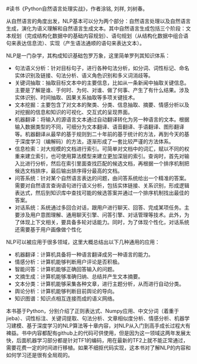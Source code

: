 \#读书《Python自然语言处理实战》，作者涂铭, 刘祥, 刘树春。

从自然语言的角度出发，NLP基本可以分为两个部分：自然语言处理以及自然语言生成，演化为语义理解和自然语言生成文本。其中自然语言生成包括三个阶段：文本规划（完成结构化数据中的基础内容规划）、语句规划（从结构化数据中组合语句来表达信息流）、实现（产生语法通顺的语句来表达文本）。

NLP是一门杂学，其构成知识基础包罗万象，这里简单罗列其知识体系：

- 句法语义分析：针对目标句子，进行各种句法分析，如分词、词性标记、命名实体识别及链接、句法分析、语义角色识别和多义词消歧等。
- 关键词抽取：抽取目标文本中的主要信息，比如从一条新闻中抽取关键信息。主要是了解是谁、于何时、为何、对谁、做了何事、产生了有什么结果。涉及实体识别、时间抽取、因果关系抽取等多项关键技术。 
- 文本挖掘：主要包含了对文本的聚类、分类、信息抽取、摘要、情感分析以及对挖掘的信息和知识的可视化、交互式的呈现界面。
- 机器翻译：将输入的源语言文本通过自动翻译转化为另一种语言的文本。根据输入数据类型的不同，可细分为文本翻译、语音翻译、手语翻译、图形翻译等。机器翻译从最早的基于规则到二十年前的基于统计的方法，再到今天的基于深度学习（编解码）的方法，逐渐形成了一套比较严谨的方法体系。
- 信息检索：对大规模的文档进行索引。可简单对文档中的词汇，赋以不同的权重来建立索引，也可使用算法模型来建立更加深层的索引。查询时，首先对输入比进行分析，然后在索引里面查找匹配的候选文档，再根据一个排序机制把候选文档排序，最后输出排序得分最高的文档。
- 问答系统：针对某个自然语言表达的问题，由问答系统给出一个精准的答案。需要对自然语言查询语句进行语义分析，包括实体链接、关系识别，形成逻辑表达式，然后到知识库中查找可能的候选答案并通过一个排序机制找出最佳的答案。
- 对话系统：系统通过多回合对话，跟用户进行聊天、回答、完成某项任务。主要涉及用户意图理解、通用聊天引擎、问答引擎、对话管理等技术。此外，为了体现上下文相关，要具备多轮对话能力。同时，为了体现个性化，对话系统还需要基于用户画像做个性化

NLP可以被应用于很多领域，这里大概总结出以下几种通用的应用：

- 机器翻译：计算机具备将一种语言翻译成另一种语言的能力。
- 情感分析：计算机能够判断用户评论是否积极。
- 智能问答：计算机能够正确回答输入的问题。
- 文摘生成：计算机能够准确归纳、总结并产生文本摘要。
- 文本分类：计算机能够采集各种文章，进行主题分析，从而进行自动分类。
- 舆论分析：计算机能够判断目前舆论的导向。
- 知识图谱：知识点相互连接而成的语义网络。

本书基于Python，分别介绍了正则表达式、Numpy应用、中文分词（着重于jieba）、词性标注、关键词提取、句法分析、文章相似度分析、情感分析、机器学习建模、基于深度学习的NLP算法等十章内容，对NLP从入门到高手成长过程大有裨益。书中内容都配有github上的代码可供使用，但是因为这一领域这两年发展太快，后面机器学习部分都是针对TF1的编码，用在最新的TF2上就不能正常通过，需要花费一定的时间进行移植。如果不细抠代码实现，这本书对了解NLP的内容和如何学习还是很有全局观的。